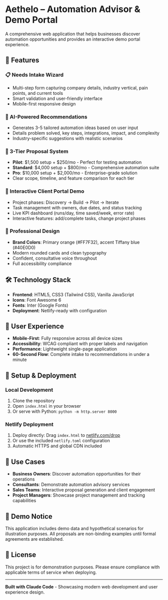 # Aethelo – Automation Advisor & Demo Portal

A comprehensive web application that helps businesses discover automation opportunities and provides an interactive demo portal experience.

## 🚀 Features

### 📋 Needs Intake Wizard
- Multi-step form capturing company details, industry vertical, pain points, and current tools
- Smart validation and user-friendly interface
- Mobile-first responsive design

### 🤖 AI-Powered Recommendations
- Generates 3-5 tailored automation ideas based on user input
- Details problem solved, key steps, integrations, impact, and complexity
- Industry-specific suggestions with realistic scenarios

### 💼 3-Tier Proposal System
- **Pilot**: $1,500 setup + $250/mo - Perfect for testing automation
- **Standard**: $4,000 setup + $800/mo - Comprehensive automation suite
- **Pro**: $10,000 setup + $2,000/mo - Enterprise-grade solution
- Clear scope, timeline, and feature comparison for each tier

### 🏢 Interactive Client Portal Demo
- Project phases: Discovery → Build → Pilot → Iterate  
- Task management with owners, due dates, and status tracking
- Live KPI dashboard (runs/day, time saved/week, error rate)
- Interactive features: add/complete tasks, change project phases

### 🎨 Professional Design
- **Brand Colors**: Primary orange (#FF7F32), accent Tiffany blue (#40E0D0)
- Modern rounded cards and clean typography
- Confident, consultative voice throughout
- Full accessibility compliance

## 🛠️ Technology Stack

- **Frontend**: HTML5, CSS3 (Tailwind CSS), Vanilla JavaScript
- **Icons**: Font Awesome 6
- **Fonts**: Inter (Google Fonts)
- **Deployment**: Netlify-ready with configuration

## 📱 User Experience

- **Mobile-First**: Fully responsive across all device sizes
- **Accessibility**: WCAG compliant with proper labels and navigation
- **Performance**: Lightweight single-page application
- **60-Second Flow**: Complete intake to recommendations in under a minute

## 🔧 Setup & Deployment

### Local Development
1. Clone the repository
2. Open `index.html` in your browser
3. Or serve with Python: `python -m http.server 8000`

### Netlify Deployment
1. Deploy directly: Drag `index.html` to [netlify.com/drop](https://netlify.com/drop)
2. Or use the included `netlify.toml` configuration
3. Automatic HTTPS and global CDN included

## 🎯 Use Cases

- **Business Owners**: Discover automation opportunities for their operations
- **Consultants**: Demonstrate automation advisory services
- **Sales Teams**: Interactive proposal generation and client engagement
- **Project Managers**: Showcase project management and tracking capabilities

## 🚨 Demo Notice

This application includes demo data and hypothetical scenarios for illustration purposes. All proposals are non-binding examples until formal agreements are established.

## 📄 License

This project is for demonstration purposes. Please ensure compliance with applicable terms of service when deploying.

---

**Built with Claude Code** - Showcasing modern web development and user experience design.
